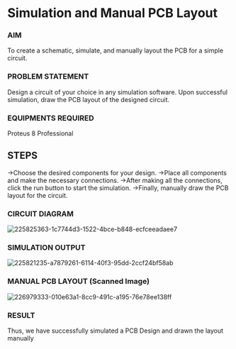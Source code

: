 # Simulation and Manual PCB Layout

### AIM
To create a schematic, simulate, and manually layout the PCB for a simple circuit.

### PROBLEM STATEMENT
Design a circuit of your choice in any simulation software. Upon successful simulation, draw the PCB layout of the designed circuit.

### EQUIPMENTS REQUIRED
Proteus 8 Professional

## STEPS
->Choose the desired components for your design.
->Place all components and make the necessary connections.
->After making all the connections, click the run button to start the simulation.
->Finally, manually draw the PCB layout for the circuit.


### CIRCUIT DIAGRAM
![225825363-1c7744d3-1522-4bce-b848-ecfceeadaee7](https://user-images.githubusercontent.com/75235022/227725875-33438606-948e-439d-b35d-345aa0109291.png)

### SIMULATION OUTPUT
![225821235-a7879261-6114-40f3-95dd-2ccf24bf58ab](https://user-images.githubusercontent.com/75235022/227725882-668866c1-abe5-4f80-8b95-725d7e885f68.png)

### MANUAL PCB LAYOUT (Scanned Image)
![226979333-010e63a1-8cc9-491c-a195-76e78ee138ff](https://user-images.githubusercontent.com/75235022/227725891-ea4f61d6-1554-4b7d-a723-b48c313f12b4.jpg)

### RESULT
Thus, we have successfully simulated a PCB Design and drawn the layout manually
